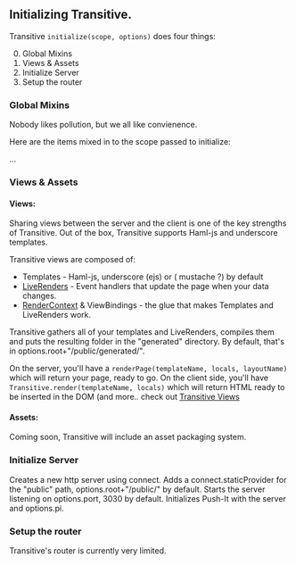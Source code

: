 ## Initializing Transitive.

Transitive `initialize(scope, options)` does four things:

  0. Global Mixins
  1. Views & Assets
  2. Initialize Server 
  3. Setup the router

### Global Mixins

Nobody likes pollution, but we all like convienence.

Here are the items mixed in to the scope passed to initialize:

  ...


### Views & Assets

#### Views:

Sharing views between the server and the client is one of the key strengths of Transitive.  Out of the box, Transitive supports Haml-js and underscore templates.

Transitive views are composed of:

 * Templates - Haml-js, underscore (ejs) or ( mustache ?) by default
 * [LiveRenders](views.html#liveRender) - Event handlers that update the page when your data changes.
 * [RenderContext](views.html#renderContext) & ViewBindings - the glue that makes Templates and LiveRenders work. 

Transitive gathers all of your templates and LiveRenders, compiles them and puts the resulting folder in the "generated" directory. By default, that's in options.root+"/public/generated/".   

On the server, you'll have a `renderPage(templateName, locals, layoutName)` which will return your page, ready to go.  On the client side, you'll have `Transitive.render(templateName, locals)` which will return HTML ready to be inserted in the DOM (and more.. check out [Transitive Views](views.html)

####  Assets:

Coming soon, Transitive will include an asset packaging system.

### Initialize Server

Creates a new http server using connect. Adds a connect.staticProvider for the "public" path, options.root+"/public/" by default.  Starts the server listening on options.port, 3030 by default. Initializes Push-It with the server and options.pi. 

### Setup the router

Transitive's router is currently very limited.
